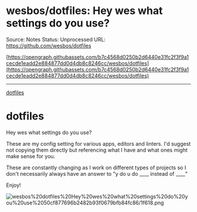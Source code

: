 # wesbos/dotfiles: Hey wes what settings do you use?

Source: Notes
Status: Unprocessed
URL: https://github.com/wesbos/dotfiles

[https://opengraph.githubassets.com/b7c4568d0250b2d6440e31fc2f3f9a1cecde1eadd2e884877dd0d4db8c8246cc/wesbos/dotfiles](https://opengraph.githubassets.com/b7c4568d0250b2d6440e31fc2f3f9a1cecde1eadd2e884877dd0d4db8c8246cc/wesbos/dotfiles)

---

[dotfiles](wesbos%20dotfiles%20Hey%20wes%20what%20settings%20do%20you%20use%2050cf877696b2482b93f0679bfb84fc86/dotfiles)

# dotfiles

Hey wes what settings do you use?

These are my config setting for various apps, editors and linters. I'd suggest not copying them directly but referencing what I have and what ones might make sense for you.

These are constantly changing as I work on different types of projects so I don't necessarily always have an answer to "y do u do ____ instead of ____"

Enjoy!

![wesbos%20dotfiles%20Hey%20wes%20what%20settings%20do%20you%20use%2050cf877696b2482b93f0679bfb84fc86/1f618.png](wesbos%20dotfiles%20Hey%20wes%20what%20settings%20do%20you%20use%2050cf877696b2482b93f0679bfb84fc86/1f618.png)